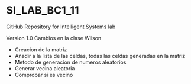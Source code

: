 # SI_LAB_BC1_11
GitHub Repository for Intelligent Systems lab

Version 1.0
Cambios en la clase Wilson
- Creacion de la matriz
- Añadir a la lista de las celdas, todas las celdas generadas en la matriz
- Metodo de generacion de numeros aleatorios
- Generar vecina aleatoria
- Comprobar si es vecino
